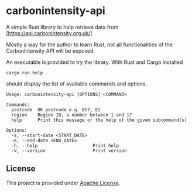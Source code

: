 # carbonintensity-api
A simple Rust library to help retrieve data from [https://api.carbonintensity.org.uk/]

Mostly a way for the author to learn Rust, not all functionalities of the CarbonIntensity API will be exposed.

An executable is provided to try the library. With Rust and Cargo installed

```
cargo run help
```

should display the list of available commands and options.

```
Usage: carbonintensity-api [OPTIONS] <COMMAND>

Commands:
  postcode  UK postcode e.g. BS7, E1
  region    Region ID, a number between 1 and 17
  help      Print this message or the help of the given subcommand(s)

Options:
  -s, --start-date <START_DATE>  
  -e, --end-date <END_DATE>      
  -h, --help                     Print help
  -V, --version                  Print version
```

## License

This project is provided under [Apache License](http://www.apache.org/licenses/LICENSE-2.0).
